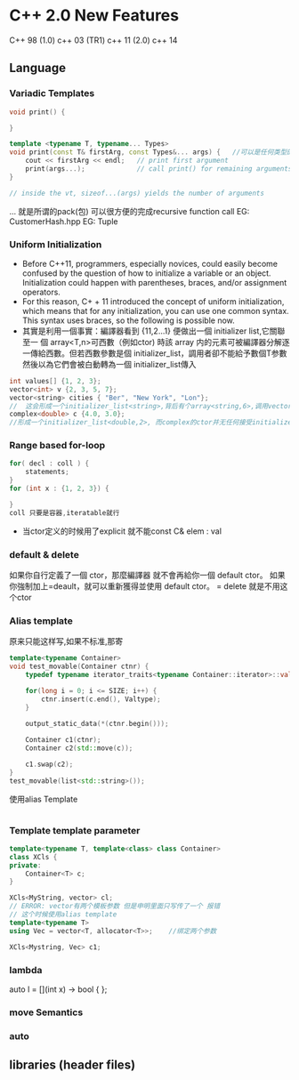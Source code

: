 # C++ 2.0 New Features
C++ 98 (1.0)
c++ 03 (TR1)
c++ 11 (2.0)
c++ 14

## Language

### Variadic Templates
```cpp
void print() {

}

template <typename T, typename... Types>
void print(const T& firstArg, const Types&... args) {	//可以是任何类型的任意数量的东西
	cout << firstArg << endl;	// print first argument
	print(args...);				// call print() for remaining arguments
}

// inside the vt, sizeof...(args) yields the number of arguments
```
... 就是所谓的pack(包)
可以很方便的完成recursive function call
EG: CustomerHash.hpp
EG: Tuple

### Uniform Initialization
+ Before C++11, programmers, especially novices, could easily become confused by the question of how to initialize a variable or an object. Initialization could happen with parentheses, braces, and/or assignment operators.
+ For this reason, C+ + 11 introduced the concept of uniform initialization, which means that for any initialization, you can use one common syntax. This syntax uses braces, so the following is possible now.
+ 其實是利用一個事實：編譯器看到 {11,2...1} 便做出一個 initializer list<T>,它關聯至一 個 array<T,n>可西數（例如ctor) 時該 array 内的元素可被編譯器分解逐一傳給西數。但若西數參數是個 initializer_list<T>，調用者卻不能給予數個T参數然後以為它們會被白動轉為一個 initializer_list<T>傳入
```cpp
int values[] {1, 2, 3};
vector<int> v {2, 3, 5, 7};
vector<string> cities { "Ber", "New York", "Lon"};
//  这会形成一个initializer_list<string>,背后有个array<string,6>,调用vector<string> ctors时编译器找到了一个接受initializer_list<string>的ctor. 所有容器都有此ctor.
complex<double> c {4.0, 3.0}; 
//形成一个initializer_list<double,2>, 而complex的ctor并无任何接受initializer_list的ctor,所以分解为一个个但个元素传给ctor.
```
### Range based for-loop
```cpp
for( decl : coll ) {
	statements;
}
for (int x : {1, 2, 3}) {

}
coll 只要是容器,iteratable就行

```
+ 当ctor定义的时候用了explicit 就不能const C& elem : val

### default & delete
如果你自行定義了一個 ctor，那麼編譯器
就不會再給你一個 default ctor。
如果你強制加上=deault，就可以重新獲得並使用 default ctor。
= delete 就是不用这个ctor

### Alias template
原来只能这样写,如果不标准,那寄
```cpp
template<typename Container>
void test_movable(Container ctnr) {
	typedef typename iterator_traits<typename Container::iterator>::value_type Valtype;

	for(long i = 0; i <= SIZE; i++) {
		ctnr.insert(c.end(), Valtype);
	}

	output_static_data(*(ctnr.begin()));
		
	Container c1(ctnr);
	Container c2(std::move(c));

	c1.swap(c2);
}
test_movable(list<std::string>());
```
使用alias Template
```cpp

```

### Template template parameter
```cpp
template<typename T, template<class> class Container>
class XCls {
private:
	Container<T> c;
}

XCls<MyString, vector> cl;
// ERROR: vector有两个模板参数 但是申明里面只写传了一个 报错
// 这个时候使用alias template
template<typename T>
using Vec = vector<T, allocator<T>>;	//绑定两个参数

XCls<Mystring, Vec> c1;
```

### lambda
auto l = [](int x) -> bool { };

### move Semantics


### auto


## libraries (header files)

